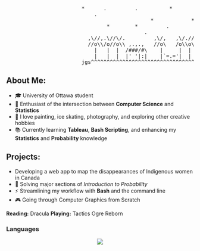 <pre>
                        *      .         .          *         .         *       *          *
                            .                                      *         .         .
                                              *            *           .-.      *        *  
                                *        *         .                  ( (       .           *
                                            .                   *      '-'         *    .
                          ,\//,.\//\/.         ,\/,   ,\/.//,                 .      .       .
                          //o\\/o//o\\ ,.,.,   //o\   /o\\o\\         *     .         *    
                            |   |  |  /###/#\    |     |  |      .         *               . 
                            |   |  |  |' '|:|    |`=.='|  |       *                *     .
                        jgs^^^^^^^^^^^^^^^^^^^^^^^^^^^^^^^^^^^""""""""""~~~~~~~~~~~~~~~~~~~~~~
</pre>


## About Me:
- 🎓 University of Ottawa student
- 🔬 Enthusiast of the intersection between **Computer Science** and **Statistics**
- 🎨 I love painting, ice skating, photography, and exploring other creative hobbies
- 📚 Currently learning **Tableau**, **Bash Scripting**, and enhancing my **Statistics** and **Probability** knowledge

## Projects:
-   Developing a web app to map the disappearances of Indigenous women in Canada
- 📘 Solving major sections of *Introduction to Probability*
- ⚡ Streamlining my workflow with **Bash** and the command line
- 🎮 Going through Computer Graphics from Scratch

**Reading:** Dracula 
**Playing:** Tactics Ogre Reborn

### Languages
<a href="https://github.com/Emiliano1919">
    <div align="center">
        <img src="https://skillicons.dev/icons?i=java,bash,js,c,cpp,postgresql,go,python&perline=8" /> 
    </div>
</a>




